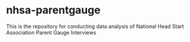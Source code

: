 # nhsa-parentgauge
This is the repository for conducting data analysis of National Head Start Association Parent Gauge Interviews
